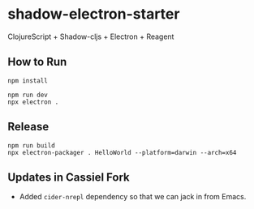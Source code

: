 # shadow-electron-starter
ClojureScript + Shadow-cljs + Electron + Reagent

## How to Run
```
npm install

npm run dev
npx electron .
```

## Release
```
npm run build
npx electron-packager . HelloWorld --platform=darwin --arch=x64
```

## Updates in Cassiel Fork

- Added `cider-nrepl` dependency so that we can jack in from Emacs.
